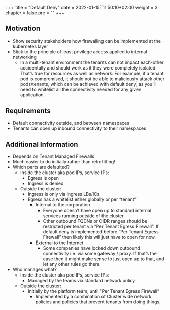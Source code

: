 +++
title = "Default Deny"
date = 2022-01-15T11:50:10+02:00
weight = 3
chapter = false
pre = "<b></b>"
+++

## Motivation

* Show security stakeholders how firewalling can be implemented at the kubernetes layer
* Stick to the principle of least privilege access applied to internal networking
  * In a multi-tenant environment the tenants can not impact each-other accidentally and should work as it they were completely isolated. 
    That’s true for resources as well as network. For example, if a tenant pod is compromised, it should not be able to maliciously attack other pods/tenants, which can be achieved with default deny, as you’ll need to whitelist all the connectivity needed for any given application.

## Requirements

* Default connectivity outside, and between namespaces
* Tenants can open up inbound connectivity to their namespaces

## Additional Information
* Depends on Tenant Managed Firewalls
* Much easier to do initially rather than retrofitting!
* Which parts are defaulted?
  * Inside the cluster aka pod IPs, service IPs:
    * Egress is open
    * Ingress is denied
  * Outside the cluster:
    * Ingress is only via Ingress LBs/ICs
    * Egress has a whitelist either globally or per “tenant”
      * Internal to the corporation
        * Everyone doesn’t have open up to standard internal services running outside of the cluster
        * Other outbound FQDNs or CIDR ranges should be restricted per tenant via “Per Tenant Egress Firewall”. If default deny is implemented before “Per Tenant Egress Firewall” then likely this will just have to open for now. 
      * External to the Internet
        * Some companies have locked down outbound connectivity i.e. via some gateway / proxy. If that’s the case then it might make sense to just open up to that, and let any other rules go there. 
* Who manages what?
  * Inside the cluster aka pod IPs, service IPs:
    * Managed by the teams via standard network policy
  * Outside the cluster:
    * Initially by the platform team, until “Per Tenant Egress Firewall”
      * Implemented by a combination of Cluster wide network policies and policies that prevent tenants from doing things.



